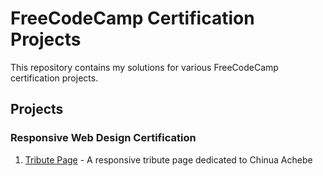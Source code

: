 # FreeCodeCamp Certification Projects

This repository contains my solutions for various FreeCodeCamp certification projects.

## Projects

### Responsive Web Design Certification
1. [Tribute Page](./Responsive-Web-Design/tribute-page) - A responsive tribute page dedicated to Chinua Achebe
